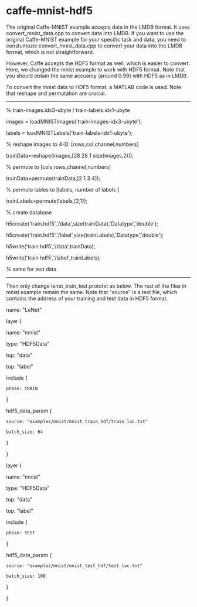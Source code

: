 # caffe-mnist-hdf5


The original Caffe-MNIST example accepts data in the LMDB format. It uses convert_mnist_data.cpp to convert data into LMDB.
If you want to use the original Caffe-MNIST example for your specific task and data, you need to constumozie convert_mnist_data.cpp to convert your data into the LMDB format, which is not straightforward. 

However, Caffe accepts the HDF5 format as well, which is easier to convert. Here, we changed the mnist example to work with HDF5 format. Note that you should obtain the same accuarcy (around 0.99) with HDF5 as in LMDB.

To convert the mnist data to HDF5 format, a MATLAB code is used. Note that reshape and permutation are crucial.

----------------------------------------------------------------------------
% train-images.idx3-ubyte / train-labels.idx1-ubyte

images = loadMNISTImages('train-images-idx3-ubyte');

labels = loadMNISTLabels('train-labels-idx1-ubyte');
 
% reshape images to 4-D: [rows,col,channel,numbers]

trainData=reshape(images,[28 28 1 size(images,2)]);

% permute to [cols,rows,channel,numbers]

trainData=permute(trainData,[2 1 3 4]);

% permute lables to [labels, number of labels ]

trainLabels=permute(labels,[2,1]);

% create database

h5create('train.hdf5','/data',size(trainData),'Datatype','double');

h5create('train.hdf5','/label',size(trainLabels),'Datatype','double');

h5write('train.hdf5','/data',trainData);

h5write('train.hdf5','/label',trainLabels);

% same for test data

--------------------------------------------------------------------------------------
Then only change lenet_train_test.prototxt as below. The rest of the files in mnist example remain the same.
Note that "source" is a text file, which contains the address of your training and test data in HDF5 format.


name: "LeNet"

layer {

  name: "mnist"

  type: "HDF5Data"

  top: "data"

  top: "label"

  include {

    phase: TRAIN

  }

  hdf5_data_param {

    source: "examples/mnist/mnist_train_hdf/train_loc.txt"

    batch_size: 64

  }

}

layer {

  name: "mnist"

  type: "HDF5Data"

  top: "data"

  top: "label"

  include {

    phase: TEST

  }

  hdf5_data_param {

    source: "examples/mnist/mnist_test_hdf/test_loc.txt"

    batch_size: 100

  }

}




